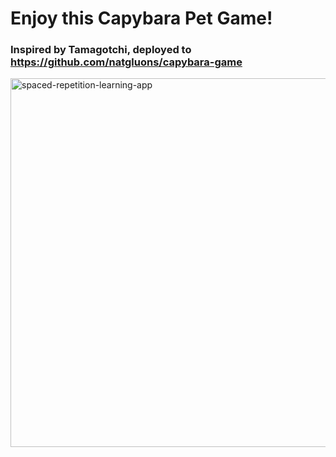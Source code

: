 # Enjoy this Capybara Pet Game!
### Inspired by Tamagotchi, deployed to https://github.com/natgluons/capybara-game

<img width="671" height="590" alt="spaced-repetition-learning-app" src="https://github.com/user-attachments/assets/dca1fdcf-097c-46ce-b85e-2a6ce4a0b9be" />
